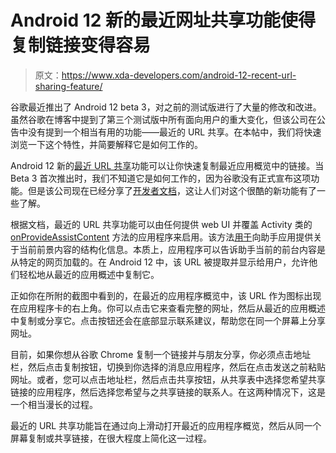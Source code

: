 # Android 12 新的最近网址共享功能使得复制链接变得容易

> 原文：<https://www.xda-developers.com/android-12-recent-url-sharing-feature/>

谷歌最近推出了 Android 12 beta 3，对之前的测试版进行了大量的修改和改进。虽然谷歌在博客中提到了第三个测试版中所有面向用户的重大变化，但该公司在公告中没有提到一个相当有用的功能——最近的 URL 共享。在本帖中，我们将快速浏览一下这个特性，并简要解释它是如何工作的。

Android 12 新的[最近 URL 共享](https://www.xda-developers.com/android-12-beta-3-features/#android12beta3_copylinks)功能可以让你快速复制最近应用概览中的链接。当 Beta 3 首次推出时，我们不知道它是如何工作的，因为谷歌没有正式宣布这项功能。但是该公司现在已经分享了[开发者文档](https://developer.android.com/about/versions/12/features#recents-url-sharing)，这让人们对这个很酷的新功能有了一些了解。

根据文档，最近的 URL 共享功能可以由任何提供 web UI 并覆盖 Activity 类的 [onProvideAssistContent](https://developer.android.com/reference/android/app/Activity#onProvideAssistContent(android.app.assist.AssistContent)) 方法的应用程序来启用。该方法[用于](https://developers.google.com/assistant/app/assistant-sharing)向助手应用提供关于当前前景内容的结构化信息。本质上，应用程序可以告诉助手当前的前台内容是从特定的网页加载的。在 Android 12 中，该 URL 被提取并显示给用户，允许他们轻松地从最近的应用概述中复制它。

正如你在所附的截图中看到的，在最近的应用程序概览中，该 URL 作为图标出现在应用程序卡的右上角。你可以点击它来查看完整的网址，然后从最近的应用概述中复制或分享它。点击按钮还会在底部显示联系建议，帮助您在同一个屏幕上分享网址。

目前，如果你想从谷歌 Chrome 复制一个链接并与朋友分享，你必须点击地址栏，然后点击复制按钮，切换到你选择的消息应用程序，然后在点击发送之前粘贴网址。或者，您可以点击地址栏，然后点击共享按钮，从共享表中选择您希望共享链接的应用程序，然后选择您希望与之共享链接的联系人。在这两种情况下，这是一个相当漫长的过程。

最近的 URL 共享功能旨在通过向上滑动打开最近的应用程序概览，然后从同一个屏幕复制或共享链接，在很大程度上简化这一过程。